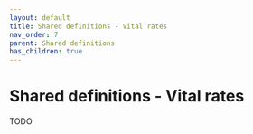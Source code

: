 ```yaml
---
layout: default
title: Shared definitions - Vital rates
nav_order: 7
parent: Shared definitions
has_children: true
---
```


# Shared definitions - Vital rates
<!-- 
{: .no_toc .text-delta }
* TOC
{:toc} -->
TODO